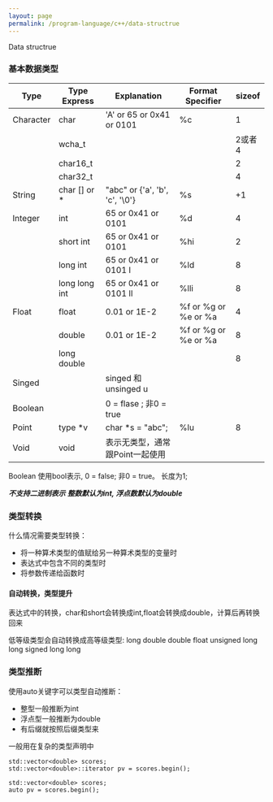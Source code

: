 ```yaml
---
layout: page
permalink: /program-language/c++/data-structrue
---
```


Data structrue

### 基本数据类型

|Type     | Type Express | Explanation                              | Format Specifier    | sizeof |
|---------|--------------|------------------------------------------|---------------------|--------|
|Character| char         | 'A' or 65 or 0x41 or 0101                | %c                  | 1      |
|         | wcha_t       |                                          |                     | 2或者4 |
|         | char16_t     |                                          |                     | 2      |
|         | char32_t     |                                          |                     | 4      |
|String   | char [] or * | "abc" or {'a', 'b', 'c', '\0'}           | %s                  | +1     |
|Integer  | int          | 65 or 0x41 or 0101                       | %d                  | 4      |
|         | short int    | 65 or 0x41 or 0101                       | %hi                 | 2      |
|         | long int     | 65 or 0x41 or 0101       l               | %ld                 | 8      |
|         | long long int| 65 or 0x41 or 0101       ll              | %lli                | 8      |
|Float    | float        | 0.01 or 1E-2                             | %f or %g or %e or %a| 4      |
|         | double       | 0.01 or 1E-2                             | %f or %g or %e or %a| 8      |
|         | long double  |                                          |                     | 8      |
|Singed   |              | singed 和 unsinged       u               |                     |        |
|Boolean  |              | 0 = flase ; 非0 = true                   |                     |        |
|Point    | type *v      | char *s = "abc";                         | %lu                 | 8      |
|Void     | void         | 表示无类型，通常跟Point一起使用          |                     |        |

Boolean 使用bool表示, 0 = false; 非0 = true。 长度为1;

***不支持二进制表示***
***整数默认为int, 浮点数默认为double***

### 类型转换
什么情况需要类型转换：
* 将一种算术类型的值赋给另一种算术类型的变量时
* 表达式中包含不同的类型时
* 将参数传递给函数时

#### 自动转换，类型提升
表达式中的转换，char和short会转换成int,float会转换成double，计算后再转换回来

低等级类型会自动转换成高等级类型:
long double
double
float
unsigned long long
signed long long

### 类型推断
使用auto关键字可以类型自动推断：
* 整型一般推断为int
* 浮点型一般推断为double
* 有后缀就按照后缀类型来

一般用在复杂的类型声明中

    std::vector<double> scores;
    std::vector<double>::iterator pv = scores.begin();

    std::vector<double> scores;
    auto pv = scores.begin();
